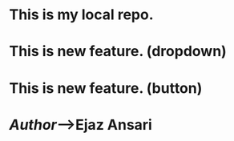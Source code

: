 # This is my local repo.
# This is new feature. (dropdown)
# This is new feature. (button)
# *Author*-->Ejaz Ansari
